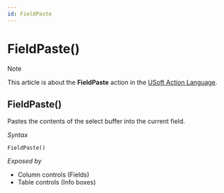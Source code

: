 ```yaml
---
id: FieldPaste
---
```


# FieldPaste()



> [!NOTE]
> This article is about the **FieldPaste** action in the [USoft Action Language](/docs/Task_flow/Action_Language_reference/USoft_Action_Language.md).

## **FieldPaste()**

Pastes the contents of the select buffer into the current field.

*Syntax*

```
FieldPaste()
```

*Exposed by*

- Column controls (Fields)
- Table controls (Info boxes)